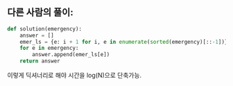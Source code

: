 ## 다른 사람의 풀이:
```python
def solution(emergency):
    answer = []
    emer_ls = {e: i + 1 for i, e in enumerate(sorted(emergency)[::-1])}
    for e in emergency:
        answer.append(emer_ls[e])
    return answer
```
이렇게 딕셔너리로 해야 시간을 log(N)으로 단축가능.
